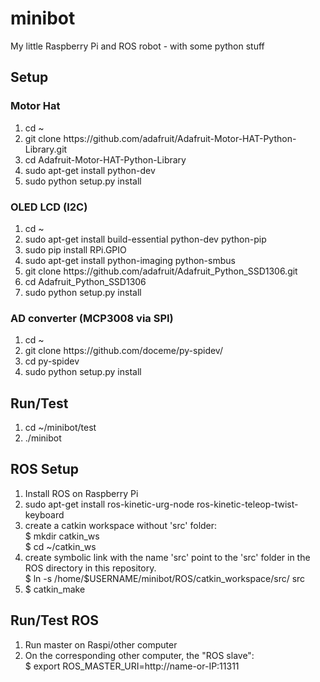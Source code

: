# minibot
My little Raspberry Pi and ROS robot - with some python stuff

## Setup
### Motor Hat
<ol>
<li>cd ~</li>
<li>git clone https://github.com/adafruit/Adafruit-Motor-HAT-Python-Library.git</li>
<li>cd Adafruit-Motor-HAT-Python-Library</li>
<li>sudo apt-get install python-dev</li>
<li>sudo python setup.py install</li>
</ol>

### OLED LCD (I2C)
<ol>
<li>cd ~</li>
<li>sudo apt-get install build-essential python-dev python-pip</li>
<li>sudo pip install RPi.GPIO</li>
<li>sudo apt-get install python-imaging python-smbus</li>
<li>git clone https://github.com/adafruit/Adafruit_Python_SSD1306.git</li>
<li>cd Adafruit_Python_SSD1306</li>
<li>sudo python setup.py install</li>
</ol>

### AD converter (MCP3008 via SPI)
<ol>
<li>cd ~</li>
<li>git clone https://github.com/doceme/py-spidev/</li>
<li>cd py-spidev</li>
<li>sudo python setup.py install</li>
</ol>

## Run/Test
<ol>
<li>cd ~/minibot/test</li>
<li>./minibot</li>
</ol>

## ROS Setup
<ol>
<li>Install ROS on Raspberry Pi</li>
<li>sudo apt-get install ros-kinetic-urg-node ros-kinetic-teleop-twist-keyboard</li>
<li>create a catkin workspace without 'src' folder:<br>
$ mkdir catkin_ws<br>
$ cd ~/catkin_ws
</li>
<li>create symbolic link with the name 'src' point to the 'src' folder in the ROS directory in this repository.<br>
$ ln -s /home/$USERNAME/minibot/ROS/catkin_workspace/src/ src
</li>
<li>$ catkin_make</li>
</ol>

## Run/Test ROS
<ol>
<li>Run master on Raspi/other computer</li>
<li>On the corresponding other computer, the "ROS slave":</li>
$ export ROS_MASTER_URI=http://name-or-IP:11311
</ol>
